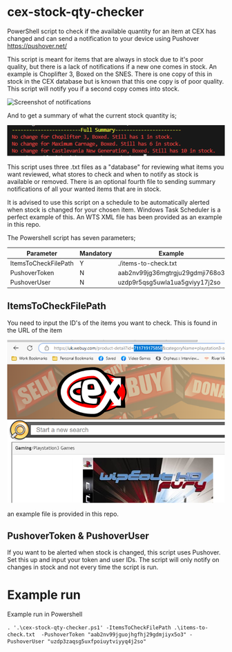 # cex-stock-qty-checker
PowerShell script to check if the available quantity for an item at CEX has changed and can send a notification to your device using Pushover
https://pushover.net/

This script is meant for items that are always in stock due to it's poor quality, but there is a lack of notifications if a new one comes in stock. An example is Choplifter 3, Boxed on the SNES. There is one copy of this in stock in the CEX database but is known that this one copy is of poor quality. This script will notify you if a second copy comes into stock.

![Screenshot of notifications](IMG_0195.PNG)

And to get a summary of what the current stock quantity is;

![summary of what is currently in stock](image-2.png)

This script uses three .txt files as a "database" for reviewing what items you want reviewed, what stores to check and when to notify as stock is available or removed. There is an optional fourth file to sending summary notifications of all your wanted items that are in stock.

It is advised to use this script on a schedule to be automatically alerted when stock is changed for your chosen item. Windows Task Scheduler is a perfect example of this. An WTS XML file has been provided as an example in this repo.

The Powershell script has seven parameters;

|  Parameter | Mandatory  |  Example | Notes  |   
|---|---|---|---|
|  ItemsToCheckFilePath |  Y |  ./items-to-check.txt |   |   
|  PushoverToken | N  | aab2nv99jg36mgtrgju29gdmji768o3  | https://pushover.net  |   
|  PushoverUser |  N |  uzdp9r5qsg5uwla1ua5gviyy17j2so |  https://pushover.net |   


## ItemsToCheckFilePath
You need to input the ID's of the items you want to check. This is found in the URL of the item

![example of where to get the ID of the product](image.png) 

an example file is provided in this repo.

## PushoverToken & PushoverUser
If you want to be alerted when stock is changed, this script uses Pushover. Set this up and input your token and user IDs. The script will only notify on changes in stock and not every time the script is run.

# Example run
Example run in Powershell

```pwsh
. '.\cex-stock-qty-checker.ps1' -ItemsToCheckFilePath .\items-to-check.txt  -PushoverToken "aab2nv99jguojhgfhj29gdmjiyx5o3" -PushoverUser "uzdp3zaqsg5uxfpoiuytviyyq4j2so" 
```
